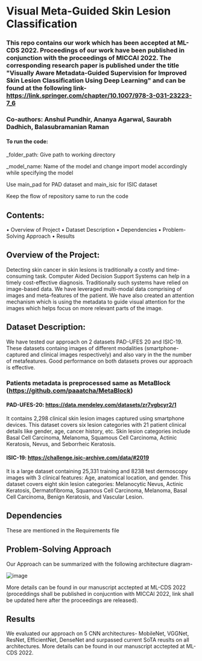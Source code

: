 # Visual Meta-Guided Skin Lesion Classification

### This repo contains our work which has been accepted at ML-CDS 2022. Proceedings of our work have been published in conjunction with the proceedings of MICCAI 2022. The corresponding research paper is published under the title "Visually Aware Metadata-Guided Supervision for Improved Skin Lesion Classification Using Deep Learning" and can be found at the following link- https://link.springer.com/chapter/10.1007/978-3-031-23223-7_6 
### Co-authors: Anshul Pundhir, Ananya Agarwal, Saurabh Dadhich, Balasubramanian Raman

#### To run the code:

_folder_path:  Give path to working directory 

_model_name:   Name of the model and change import model accordingly while specifying the model 

Use main_pad  for PAD dataset and main_isic for ISIC dataset

Keep the flow of repository same to run the code

## Contents:
•	Overview of Project 
•	Dataset Description
•	Dependencies 
•	Problem-Solving Approach 
•	Results

## Overview of the Project: 
Detecting skin cancer in skin lesions is traditionally a costly and time-consuming task. Computer Aided Decision Support Systems can help in a timely cost-effective diagnosis. Traditionally such systems have relied on image-based data. We have leveraged multi-modal data comprising of images and meta-features of the patient. We have also created an attention mechanism which is using the metadata to guide visual attention for the images which helps focus on more relevant parts of the image.  

## Dataset Description:

We have tested our approach on 2 datasets PAD-UFES 20 and ISIC-19. These datasets containg images of different modalities (smartphone-captured and clinical images respectively) and also vary in the the number of metafeatures. Good performance on  both datasets proves our approach is effective. 

### Patients metadata is preprocessed same as MetaBlock (https://github.com/paaatcha/MetaBlock)    

#### PAD-UFES-20: https://data.mendeley.com/datasets/zr7vgbcyr2/1
It contains 2,298 clinical skin lesion images captured using smartphone devices. This dataset covers six lesion categories with 21 patient clinical details like gender, age, cancer history, etc. Skin lesion categories include Basal Cell Carcinoma, Melanoma, Squamous Cell Carcinoma, Actinic Keratosis, Nevus, and Seborrheic Keratosis. 

#### ISIC-19:     https://challenge.isic-archive.com/data/#2019
It is a large dataset containing 25,331 training and 8238 test dermoscopy images with 3 clinical features: Age, anatomical location, and gender. 
This dataset covers eight skin lesion categories: Melanocytic Nevus, Actinic Keratosis, Dermatofibroma, Squamous Cell Carcinoma, Melanoma, Basal Cell Carcinoma, Benign Keratosis, and Vascular Lesion.


## Dependencies 
These are mentioned in the Requirements file

## Problem-Solving Approach 

Our Approach can be summarized with the following architecture diagram-
 
![image](https://user-images.githubusercontent.com/79198655/190871162-e118a57b-b55f-4527-954e-29039675ec69.png)

More details can be found in our manuscript acctepted at ML-CDS 2022 (proceddings shall be published in conjucntion with MICCAI 2022, link shall be updated here after the proceedings are released).

## Results
We evaluated our approach on 5 CNN architectures- MobileNet, VGGNet, ResNet, EfficientNet, DenseNet and surpassed current SoTA reuslts on all architectures. 
More details can be found in our manuscript acctepted at ML-CDS 2022. 









